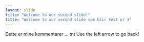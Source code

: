 ```yaml
---
layout: slide
title: "Welcome to our second slide!"
title: "Welcome to our second slide som blir test nr 3"
---
```

Dette er mine kommentarer ... tnt
Use the left arrow to go back!
